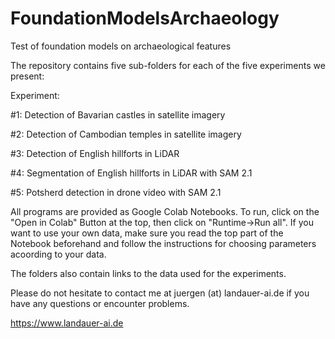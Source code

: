 # FoundationModelsArchaeology
Test of foundation models on archaeological features

The repository contains five sub-folders for each of the five experiments we present:

Experiment:

#1: Detection of Bavarian castles in satellite imagery

#2: Detection of Cambodian temples in satellite imagery

#3: Detection of English hillforts in LiDAR

#4: Segmentation of English hillforts in LiDAR with SAM 2.1

#5: Potsherd detection in drone video with SAM 2.1

All programs are provided as Google Colab Notebooks. To run, click on the "Open in Colab" Button at the top, then click on "Runtime->Run all". If you want to use your own data, make sure you read the top part of the Notebook beforehand and follow the instructions for choosing parameters acoording to your data.

The folders also contain links to the data used for the experiments.

Please do not hesitate to contact me at juergen (at) landauer-ai.de if you have any questions or encounter problems.

https://www.landauer-ai.de

